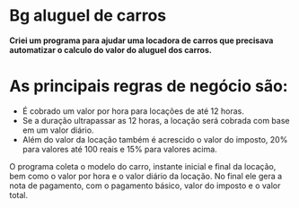 # Bg aluguel de carros 

**Criei um programa para ajudar uma locadora de carros que precisava automatizar o calculo do valor do aluguel dos carros.**

# As principais regras de negócio são:
- É cobrado um valor por hora para locações de até 12 horas.
- Se a duração ultrapassar as 12 horas, a locação será cobrada com base em um valor diário.
- Além do valor da locação também é acrescido o valor do imposto, 20% para valores até 100 reais e 15% para valores acima.


O programa coleta o modelo do carro, instante inicial e final da locação, bem como o valor por hora e o valor diário da locação. No final ele gera a nota de pagamento, com o pagamento básico, valor do imposto e o valor total.
